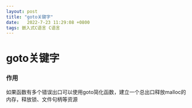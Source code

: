 ```yaml
---
layout: post
title: "goto关键字"
date:   2022-7-23 11:29:08 +0800
tags: 嵌入式C语言 C语言
---
```


# goto关键字



### 作用

如果函数有多个错误出口可以使用goto简化函数，建立一个总出口释放malloc的内存，释放锁、文件句柄等资源

